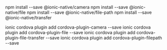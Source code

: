 npm install --save @ionic-native/camera
npm install --save @ionic-native/file 
npm install --save @ionic-native/file-path 
npm install --save @ionic-native/transfer

ionic cordova plugin add cordova-plugin-camera --save
ionic cordova plugin add cordova-plugin-file --save
ionic cordova plugin add cordova-plugin-file-transfer --save
ionic cordova plugin add cordova-plugin-filepath --save
